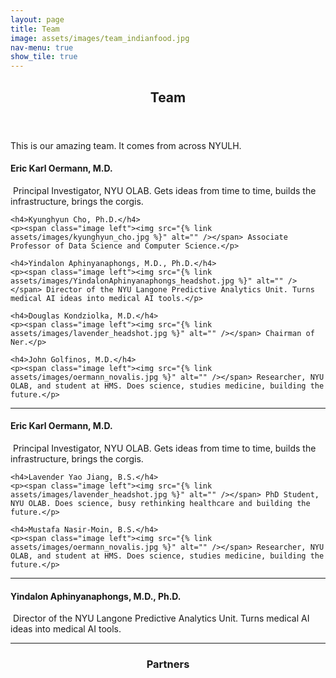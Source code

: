 ```yaml
---
layout: page
title: Team
image: assets/images/team_indianfood.jpg
nav-menu: true
show_tile: true
---
```


<!-- Main -->
<div id="main" class="alt">

<!-- Team -->
<section id="one">
	<div class="inner">
		<header class="major">
			<h1>Team</h1>
		</header>

<p>This is our amazing team. It comes from across NYULH.</p>

<div class="row">
	<h4>Eric Karl Oermann, M.D.</h4>
	<p><span class="image left"><img src="{% link assets/images/oermann_novalis.jpg %}" alt="" /></span> Principal Investigator, NYU OLAB. Gets ideas from time to time, builds the infrastructure, brings the corgis.</p>

	<h4>Kyunghyun Cho, Ph.D.</h4>
	<p><span class="image left"><img src="{% link assets/images/kyunghyun_cho.jpg %}" alt="" /></span> Associate Professor of Data Science and Computer Science.</p>

	<h4>Yindalon Aphinyanaphongs, M.D., Ph.D.</h4>
	<p><span class="image left"><img src="{% link assets/images/YindalonAphinyanaphongs_headshot.jpg %}" alt="" /></span> Director of the NYU Langone Predictive Analytics Unit. Turns medical AI ideas into medical AI tools.</p>

	<h4>Douglas Kondziolka, M.D.</h4>
	<p><span class="image left"><img src="{% link assets/images/lavender_headshot.jpg %}" alt="" /></span> Chairman of Ner.</p>

	<h4>John Golfinos, M.D.</h4>
	<p><span class="image left"><img src="{% link assets/images/oermann_novalis.jpg %}" alt="" /></span> Researcher, NYU OLAB, and student at HMS. Does science, studies medicine, building the future.</p>
</div>

<hr class="major" />

<div class="row">
	<h4>Eric Karl Oermann, M.D.</h4>
	<p><span class="image left"><img src="{% link assets/images/oermann_novalis.jpg %}" alt="" /></span> Principal Investigator, NYU OLAB. Gets ideas from time to time, builds the infrastructure, brings the corgis.</p>

	<h4>Lavender Yao Jiang, B.S.</h4>
	<p><span class="image left"><img src="{% link assets/images/lavender_headshot.jpg %}" alt="" /></span> PhD Student, NYU OLAB. Does science, busy rethinking healthcare and building the future.</p>

	<h4>Mustafa Nasir-Moin, B.S.</h4>
	<p><span class="image left"><img src="{% link assets/images/oermann_novalis.jpg %}" alt="" /></span> Researcher, NYU OLAB, and student at HMS. Does science, studies medicine, building the future.</p>
</div>

<hr class="major" />

<div class="row">
	<h4>Yindalon Aphinyanaphongs, M.D., Ph.D.</h4>
	<p><span class="image left"><img src="{% link assets/images/YindalonAphinyanaphongs_headshot.jpg %}" alt="" /></span> Director of the NYU Langone Predictive Analytics Unit. Turns medical AI ideas into medical AI tools.</p>
</div>

<hr class="major" />

<!-- Partners -->
<section id="one">
	<div class="inner">
		<header class="major">
			<h1>Partners</h1>
		</header>

